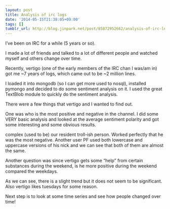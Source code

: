 ```yaml
---
layout: post
title: Analysis of irc logs
date: '2014-05-15T21:38:05+09:00'
tags: []
tumblr_url: http://blog.jinpark.net/post/85872952662/analysis-of-irc-logs
---
```

I’ve been on IRC for a while (5 years or so).

I made a lot of friends and talked to a lot of different people and watched myself and others change over time.

Recently, vertigo (one of the early members of the IRC chan I was/am in) got me ~7 years of logs, which came out to be ~2 million lines.

I loaded it into mongodb (so I can get more used to nosql), installed pymongo and decided to do some sentiment analysis on it. I used the great TextBlob module to quickly do the sentiment analysis.

There were a few things that vertigo and I wanted to find out.

One was who is the most positive and negative in the channel. I did some VERY basic analysis and looked at the average sentiment polarity and got some interesting and some obvious results.



complex (used to be) our resident troll-ish person. Worked perfectly that he was the most negative. Another user PF used both lowercase and uppercase versions of his nick and we can see that both of them are almost the same.

Another question was since vertigo gets some “help” from certain substances during the weekend, is he more positive during the weekend compared the weekdays.



As we can see, there is a slight trend but it does not seem to be significant. Also vertigo likes tuesdays for some reason.

Next step is to look at some time series and see how people changed over time!
